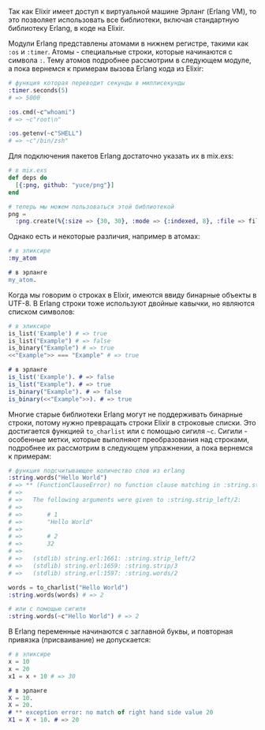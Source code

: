 
Так как Elixir имеет доступ к виртуальной машине Эрланг (Erlang VM), то это позволяет использовать все библиотеки, включая стандартную библиотеку Erlang, в коде на Elixir.

Модули Erlang представлены атомами в нижнем регистре, такими как `:os` и `:timer`. Атомы - специальные строки, которые начинаются с символа `:`. Тему атомов подробнее рассмотрим в следующем модуле, а пока вернемся к примерам вызова Erlang кода из Elixir:

```elixir
# функция которая переводит секунды в миллисекунды
:timer.seconds(5)
# => 5000

:os.cmd(~c"whoami")
# => ~c"root\n"

:os.getenv(~c"SHELL")
# => ~c"/bin/zsh"
```

Для подключения пакетов Erlang достаточно указать их в mix.exs:

```elixir
# в mix.exs
def deps do
  [{:png, github: "yuce/png"}]
end

# теперь мы можем пользоваться этой библиотекой
png =
  :png.create(%{:size => {30, 30}, :mode => {:indexed, 8}, :file => file, :palette => palette})
```

Однако есть и некоторые различия, например в атомах:

```elixir
# в эликсире
:my_atom
```

```erlang
# в эрланге
my_atom.
```

Когда мы говорим о строках в Elixir, имеются ввиду бинарные объекты в UTF-8. В Erlang строки тоже используют двойные кавычки, но являются списком символов:

```elixir
# в эликсире
is_list('Example') # => true
is_list("Example") # => false
is_binary("Example") # => true
<<"Example">> === "Example" # => true
```

```erlang
# в эрланге
is_list('Example'). # => false
is_list("Example"). # => true
is_binary("Example"). # => false
is_binary(<<"Example">>). # => true
```

Многие старые библиотеки Erlang могут не поддерживать бинарные строки, потому нужно превращать строки Elixir в строковые списки. Это достигается функцией `to_charlist` или с помощью сигиля `~c`. Сигили - особенные метки, которые выполняют преобразования над строками, подробнее их рассмотрим в следующем упражнении, а пока вернемся к примерам:

```elixir
# функция подсчитывающее количество слов из erlang
:string.words("Hello World")
# => ** (FunctionClauseError) no function clause matching in :string.strip_left/2
# =>
# =>   The following arguments were given to :string.strip_left/2:
# =>
# =>       # 1
# =>       "Hello World"
# =>
# =>       # 2
# =>       32
# =>
# =>   (stdlib) string.erl:1661: :string.strip_left/2
# =>   (stdlib) string.erl:1659: :string.strip/3
# =>   (stdlib) string.erl:1597: :string.words/2

words = to_charlist("Hello World")
:string.words(words) # => 2

# или с помощью сигиля
:string.words(~c"Hello World") # => 2
```

В Erlang переменные начинаются с заглавной буквы, и повторная привязка (присваивание) не допускается:

```elixir
# в эликсире
x = 10
x = 20
x1 = x + 10 # => 30
```

```erlang
# в эрланге
X = 10.
X = 20.
# ** exception error: no match of right hand side value 20
X1 = X + 10. # => 20
```

